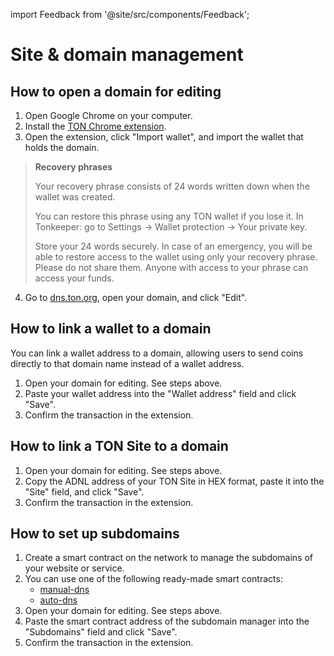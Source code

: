 import Feedback from '@site/src/components/Feedback';

# Site & domain management

## How to open a domain for editing

1. Open Google Chrome on your computer. 
2. Install the [TON Chrome extension](https://chrome.google.com/webstore/detail/ton-wallet/nphplpgoakhhjchkkhmiggakijnkhfnd). 
3. Open the extension, click "Import wallet", and import the wallet that holds the domain.

> **Recovery phrases**
>
> Your recovery phrase consists of 24 words written down when the wallet was created.
>
> You can restore this phrase using any TON wallet if you lose it. 
> In Tonkeeper: go to Settings → Wallet protection → Your private key.
> 
> Store your 24 words securely. In case of an emergency, you will be able to restore access to the wallet using only your recovery phrase.
> Please do not share them. Anyone with access to your phrase can access your funds.
> 

4. Go to [dns.ton.org](https://dns.ton.org), open your domain, and click "Edit".

## How to link a wallet to a domain

You can link a wallet address to a domain, allowing users to send coins directly to that domain name instead of a wallet address.
1. Open your domain for editing. See steps above. 
2. Paste your wallet address into the "Wallet address" field and click "Save". 
3. Confirm the transaction in the extension.


## How to link a TON Site to a domain

1. Open your domain for editing. See steps above. 
2. Copy the ADNL address of your TON Site in HEX format, paste it into the "Site" field, and click "Save". 
3. Confirm the transaction in the extension.

## How to set up subdomains

1. Create a smart contract on the network to manage the subdomains of your website or service. 
2. You can use one of the following ready-made smart contracts:
   - [manual-dns](https://github.com/ton-blockchain/ton/blob/master/crypto/smartcont/dns-manual-code.fc)
   - [auto-dns](https://github.com/ton-blockchain/ton/blob/master/crypto/smartcont/dns-auto-code.fc)
3. Open your domain for editing. See steps above.
4. Paste the smart contract address of the subdomain manager into the "Subdomains" field and click "Save".
5. Confirm the transaction in the extension.



<Feedback />

